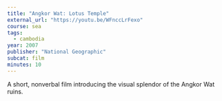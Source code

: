 ```yaml
---
title: "Angkor Wat: Lotus Temple"
external_url: "https://youtu.be/WFnccLrFexo"
course: sea
tags:
  - cambodia
year: 2007
publisher: "National Geographic"
subcat: film
minutes: 10
---
```


A short,  nonverbal film introducing the visual splendor of the Angkor Wat ruins.


